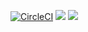 [![CircleCI](https://circleci.com/gh/orangesys/alpine-postgres.svg?style=svg)](https://circleci.com/gh/orangesys/alpine-postgres)
[![](https://images.microbadger.com/badges/image/orangesys/alpine-postgres.svg)](https://microbadger.com/images/orangesys/alpine-postgres "Get your own image badge on microbadger.com")
[![](https://images.microbadger.com/badges/version/orangesys/alpine-postgres.svg)](https://microbadger.com/images/orangesys/alpine-postgres "Get your own version badge on microbadger.com")
